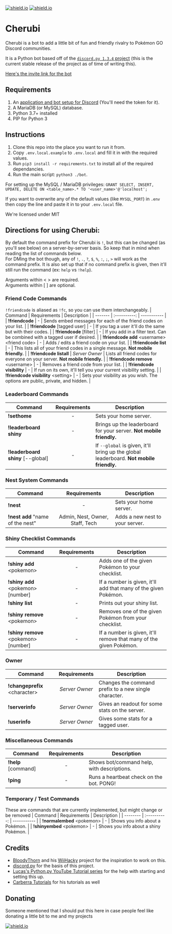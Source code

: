 [![shield.io](https://img.shields.io/badge/python-3.6-blue.svg)](https://www.python.org/downloads/release/python-364/)
[![shield.io](https://img.shields.io/badge/support-discord-lightgrey.svg)](https://discord.gg/hhVjAN8)

# Cherubi

Cherubi is a bot to add a little bit of fun and friendly rivalry to Pokémon GO Discord communities.

It is a Python bot based off of the [`discord.py 1.3.4` project](https://discordpy.readthedocs.io/en/v1.3.4/) (this is the current stable release of the project as of time of writing this).

[Here's the invite link for the bot](https://discordapp.com/oauth2/authorize?client_id=741194655680561172&scope=bot&permissions=268823632)
## Requirements
1. An [application and bot setup for Discord](https://discord.com/developers/) (You'll need the token for it).
1. A MariaDB (or MySQL) database.
1. Python 3.7+ installed
1. PIP for Python 3

## Instructions
1. Clone this repo into the place you want to run it from.
1. Copy `.env.local.example` to `.env.local` and fill it in with the required values.
1. Run `pip3 install -r requirements.txt` to install all of the required dependancies.
1. Run the main script: `python3 ./bot`.

For setting up the MySQL / MariaDB privileges: `GRANT SELECT, INSERT, UPDATE, DELETE ON <table_name>.* TO '<user_name>'@'localhost';`

If you want to overwrite any of the default values (like `MYSQL_PORT`) in `.env` then copy the line and paste it in to your `.env.local` file.

We're licensed under MIT

## Directions for using Cherubi:
By default the command prefix for Cherubi is `!`, but this can be changed (as you'll see below) on a server-by-server basis. So keep that in mind when reading the list of commands below.<br/>
For DMing the bot though, any of `!`, `.`, `?`, `$`, `%`, `:`, `;`, `>` will work as the command prefix. It is also set up that if no command prefix is given, then it'll still run the command (ex: `help` vs `!help`).

Arguments within \< \> are required.<br/>
Arguments within \[ \] are optional.

### Friend Code Commands
`!friendcode` is aliased as `!fc`, so you can use them interchangeably.
| Command                                          | Requirements   | Description                                                                       |
| -------                                          | :----------:   | -----------                                                                       |
| **!friendcode**                                  | -              | Sends embed messages for each of the friend codes on your list.                   |
| **!friendcode** \[tagged user\]                  | -              | If you tag a user it'll do the same but with their codes.                         |
| **!friendcode** \[filter\]                       | -              | If you add in a filter text. Can be combined with a tagged user if desired.       |
| **!friendcode add** \<username\> \<friend code\> | -              | Adds / edits a friend code on your list.                                          |
| **!friendcode list**                             | -              | This lists all of your friend codes in a single message. **Not mobile friendly.** |
| **!friendcode listall**                          | _Server Owner_ | Lists all friend codes for everyone on your server. **Not mobile friendly.**      |
| **!friendcode remove** \<username\>              | -              | Removes a friend code from your list.                                             |
| **!friendcode visibility**                       | -              | If run on its own, it'll tell you your current visibility setting.                |
| **!friendcode visibility** \<setting\>           | -              | Sets your visibility as you wish. The options are public, private, and hidden.    |

### Leaderboard Commands
| Command                              | Requirements | Description                                                                             |
| --------                             | :----------: | -----------                                                                             |
| **!sethome**                         | -            | Sets your home server.                                                                  |
| **!leaderboard shiny**               | -            | Brings up the leaderboard for your server. **Not mobile friendly.**                     |
| **!leaderboard shiny** \[\-\-global] | -            | If `--global` is given, it'll bring up the global leaderboard. **Not mobile friendly.** |

### Nest System Commands
| Command                          | Requirements                    | Description                     |
| --------                         | :----------:                    | -----------                     |
| **!nest**                        | -                               | Sets your home server.          |
| **!nest add** "name of the nest" | Admin, Nest, Owner, Staff, Tech | Adds a new nest to your server. |

### Shiny Checklist Commands
| Command                                  | Requirements | Description                                                        |
| --------                                 | :----------: | -----------                                                        |
| **!shiny add** \<pokemon\>               | -            | Adds one of the given Pokémon to your checklist.                   |
| **!shiny add** \<pokemon\> \[number\]    | -            | If a number is given, it'll add that many of the given Pokémon.    |
| **!shiny list**                          | -            | Prints out your shiny list.                                        |
| **!shiny remove** \<pokemon\>            | -            | Removes one of the given Pokémon from your checklist.              |
| **!shiny remove** \<pokemon\> \[number\] | -            | If a number is given, it'll remove that many of the given Pokémon. |

### Owner
| Command                         | Requirements   | Description                                           |
| --------                        | :----------:   | -----------                                           |
| **!changeprefix** \<character\> | _Server Owner_ | Changes the command prefix to a new single character. |
| **!serverinfo**                 | _Server Owner_ | Gives an readout for some stats on the server.        |
| **!userinfo**                   | _Server Owner_ | Gives some stats for a tagged user.                   |

### Miscellaneous Commands
| Command               | Requirements | Description                                |
| --------              | :----------: | -----------                                |
| **!help** \[command\] | -            | Shows bot/command help, with descriptions. |
| **!ping**             | -            | Runs a heartbeat check on the bot. PONG!   |

### Temporary / Test Commands
These are commands that are currently implemented, but might change or be removed
| Command                      | Requirements | Description                           |
| --------                     | :----------: | -----------                           |
| **!normalembed** \<pokemon\> | -            | Shows you info about a Pokémon.       |
| **!shinyembed** \<pokemon\>  | -            | Shows you info about a shiny Pokémon. |


## Credits
* [BloodyThorn](https://github.com/bloodythorn) and his [WiiHacky](https://github.com/bloodythorn/wiihacky/) project for the inspiration to work on this.
* [discord.py](https://github.com/Rapptz/discord.py) for the basis of this project.
* [Lucas's Python.py YouTube Tutorial series](https://www.youtube.com/playlist?list=PLW3GfRiBCHOhfVoiDZpSz8SM_HybXRPzZ) for the help with starting and setting this up.
* [Carberra Tutorials](https://www.youtube.com/playlist?list=PLYeOw6sTSy6ZGyygcbta7GcpI8a5-Cooc) for his tutorials as well

## Donating
Someone mentioned that I should put this here in case people feel like donating a little bit to me and my projects

[![shield.io](https://img.shields.io/badge/buymeacoffee-thomashine-blue)](https://www.buymeacoffee.com/thomashine)
